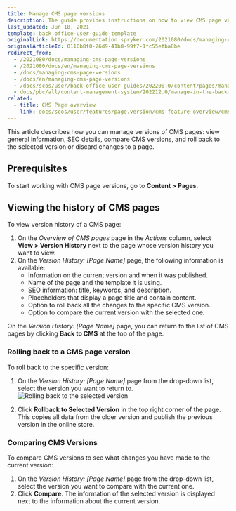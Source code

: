 ```yaml
---
title: Manage CMS page versions
description: The guide provides instructions on how to view CMS page versions, roll back to a specific version or view SEO information in the Back Office.
last_updated: Jun 18, 2021
template: back-office-user-guide-template
originalLink: https://documentation.spryker.com/2021080/docs/managing-cms-page-versions
originalArticleId: 0110b8f0-26d9-41b8-99f7-1fc55efba8be
redirect_from:
  - /2021080/docs/managing-cms-page-versions
  - /2021080/docs/en/managing-cms-page-versions
  - /docs/managing-cms-page-versions
  - /docs/en/managing-cms-page-versions
  - /docs/scos/user/back-office-user-guides/202200.0/content/pages/managing-cms-page-versions.html
  - docs/pbc/all/content-management-system/202212.0/manage-in-the-back-office/pages/manage-cms-page-versions.html
related:
  - title: CMS Page overview
    link: docs/scos/user/features/page.version/cms-feature-overview/cms-pages-overview.html
---
```



This article describes how you can manage versions of CMS pages: view general information, SEO details, compare CMS versions, and roll back to the selected version or discard changes to a page.

## Prerequisites

To start working with CMS page versions, go to **Content&nbsp;<span aria-label="and then">></span> Pages**.

## Viewing the history of CMS pages

To view version history of a CMS page:

1. On the *Overview of CMS pages* page in the _Actions_ column, select **View&nbsp;<span aria-label="and then">></span> Version History** next to the page whose version history you want to view.
2. On the *Version History: [Page Name]* page, the following information is available:
    * Information on the current version and when it was published.
    * Name of the page and the template it is using.
    * SEO information: title, keywords, and description.
    * Placeholders that display a page title and contain content.
    * Option to roll back all the changes to the specific CMS version.
    * Option to compare the current version with the selected one.

On the *Version History: [Page Name]* page, you can return to the list of CMS pages by clicking **Back to CMS** at the top of the page.

### Rolling back to a CMS page version

To roll back to the specific version:

1. On the *Version History: [Page Name]* page from the drop-down list, select the version you want to return to.
![Rolling back to the selected version](https://spryker.s3.eu-central-1.amazonaws.com/docs/User+Guides/Back+Office+User+Guides/Content+Management+System/Pages/CMS+Pages+Versioning/page-versioning.png)

2. Click **Rollback to Selected Version** in the top right corner of the page. This copies all data from the older version and publish the previous version in the online store.


### Comparing CMS Versions

To compare CMS versions to see what changes you have made to the current version:

1. On the *Version History: [Page Name]* page from the drop-down list, select the version you want to compare with the current one.
2. Click **Compare**. The information of the selected version is displayed next to the information about the current version.
